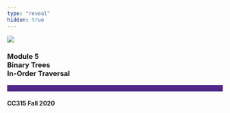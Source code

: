 ```yaml
---
type: "reveal"
hidden: true
---
```


<section>
<img class="stretch plain" src="/images/core-logo-on-white.png">
<h3> Module 5 <br> Binary Trees <br> In-Order Traversal </h3>
<hr style="height:15px;color:512888;background-color:512888;">
<h4>CC315 Fall 2020</h4>
</section> 